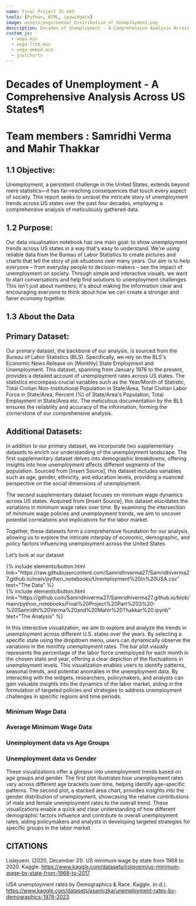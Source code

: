 ```yaml
---
name: Final Project IS 445 
tools: [Python, HTML, ipywidgets]
image: assets/pngs/Gender_Distribution_of_Unemployment.png
description: Decades of Unemployment - A Comprehensive Analysis Across US States. Team members - Samridhi Verma & Mahir Thakkar
custom_js:
  - vega.min
  - vega-lite.min
  - vega-embed.min
  - justcharts
---
```



# Decades of Unemployment - A Comprehensive Analysis Across US States¶
# Team members : Samridhi Verma and Mahir Thakkar

## 1.1 Objective:

Unemployment, a persistent challenge in the United States, extends beyond mere statistics—it has far-reaching consequences that touch every aspect of society. This report seeks to unravel the intricate story of unemployment trends across US states over the past four decades, employing a comprehensive analysis of meticulously gathered data.

## 1.2 Purpose:

Our data visualisation notebook has one main goal: to show unemployment trends across US states in a way that's easy to understand. We're using reliable data from the Bureau of Labor Statistics to create pictures and charts that tell the story of job situations over many years. Our aim is to help everyone – from everyday people to decision-makers – see the impact of unemployment on society. Through simple and interactive visuals, we want to start conversations and help find solutions to unemployment challenges. This isn't just about numbers; it's about making the information clear and encouraging everyone to think about how we can create a stronger and fairer economy together.

## 1.3 About the Data
## Primary Dataset:

Our primary dataset, the backbone of our analysis, is sourced from the Bureau of Labor Statistics (BLS). Specifically, we rely on the BLS's Economic News Release on (Monthly) State Employment and Unemployment. This dataset, spanning from January 1976 to the present, provides a detailed account of unemployment rates across US states. The statistics encompass crucial variables such as the Year/Month of Statistic, Total Civilian Non-Institutional Population in State/Area, Total Civilian Labor Force in State/Area, Percent (%) of State/Area's Population, Total Employment in State/Area etc. The meticulous documentation by the BLS ensures the reliability and accuracy of the information, forming the cornerstone of our comprehensive analysis.

## Additional Datasets:

In addition to our primary dataset, we incorporate two supplementary datasets to enrich our understanding of the unemployment landscape. The first supplementary dataset delves into demographic breakdowns, offering insights into how unemployment affects different segments of the population. Sourced from [Insert Source], this dataset includes variables such as age, gender, ethnicity, and education levels, providing a nuanced perspective on the social dimensions of unemployment.

The second supplementary dataset focuses on minimum wage dynamics across US states. Acquired from [Insert Source], this dataset elucidates the variations in minimum wage rates over time. By examining the intersection of minimum wage policies and unemployment trends, we aim to uncover potential correlations and implications for the labor market.

Together, these datasets form a comprehensive foundation for our analysis, allowing us to explore the intricate interplay of economic, demographic, and policy factors influencing unemployment across the United States

Let’s look at our dataset


<vegachart schema-url="{{ site.baseurl }}/assets/json/interactive_unemployment_chart.json" style="width: 100%"></vegachart>



<div class="left">
{% include elements/button.html link="https://raw.githubusercontent.com/Samridhiverma27/Samridhiverma27.github.io/main/python_notebooks/Unemployment%20in%20USA.csv" text="The Data" %}
</div>


<div class="right">
{% include elements/button.html link="https://github.com/Samridhiverma27/Samridhiverma27.github.io/blob/main/python_notebooks/Final%20Project%20Part%203%20-%20Samridhi%20Verma%20and%20Mahir%20Thakkar%20.ipynb" text="The Analysis" %}
</div>

In this interactive visualization, we aim to explore and analyze the trends in unemployment across different U.S. states over the years. By selecting a specific state using the dropdown menu, users can dynamically observe the variations in the monthly unemployment rates. The bar plot visually represents the percentage of the labor force unemployed for each month in the chosen state and year, offering a clear depiction of the fluctuations in unemployment levels. This visualization enables users to identify patterns, seasonal trends, and potential anomalies in the unemployment data. By interacting with the widgets, researchers, policymakers, and analysts can gain valuable insights into the dynamics of the labor market, aiding in the formulation of targeted policies and strategies to address unemployment challenges in specific regions and time periods.

### Minimum Wage Data

<vegachart schema-url="{{ site.baseurl }}/assets/json/altair_average_minimum_wage_data.json" style="width: 100%"></vegachart>


### Average Minimum Wage Data

<vegachart schema-url="{{ site.baseurl }}/assets/json/altair_minimum_wage_data.json" style="width: 100%"></vegachart>


### Unemployment data vs Age Groups


<vegachart schema-url="{{ site.baseurl }}/assets/json/altair_unemployment_data_age_groups.json" style="width: 100%"></vegachart>


### Unemployment data vs Gender


<vegachart schema-url="{{ site.baseurl }}/assets/json/altair_unemployment_data_gender.json" style="width: 100%"></vegachart>


These visualizations offer a glimpse into unemployment trends based on age groups and gender. The first plot illustrates how unemployment rates vary across different age brackets over time, helping identify age-specific patterns. The second plot, a stacked area chart, provides insights into the gender distribution of unemployment, showcasing the relative contributions of male and female unemployment rates to the overall trend. These visualizations enable a quick and clear understanding of how different demographic factors influence and contribute to overall unemployment rates, aiding policymakers and analysts in developing targeted strategies for specific groups in the labor market.


## CITATIONS

Lislejoem. (2020, December 31). US minimum wage by state from 1968 to 2020. Kaggle. 
https://www.kaggle.com/datasets/lislejoem/us-minimum-wage-by-state-from-1968-to-2017

USA unemployment rates by Demographics & Race. Kaggle. (n.d.). 
https://www.kaggle.com/datasets/asaniczka/unemployment-rates-by-demographics-1978-2023